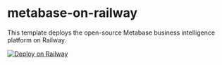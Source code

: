 # metabase-on-railway
This template deploys the open-source Metabase business intelligence platform on Railway.

[![Deploy on Railway](https://railway.app/button.svg)](https://railway.app/new/template/6gpAuM?referralCode=alphasec)
